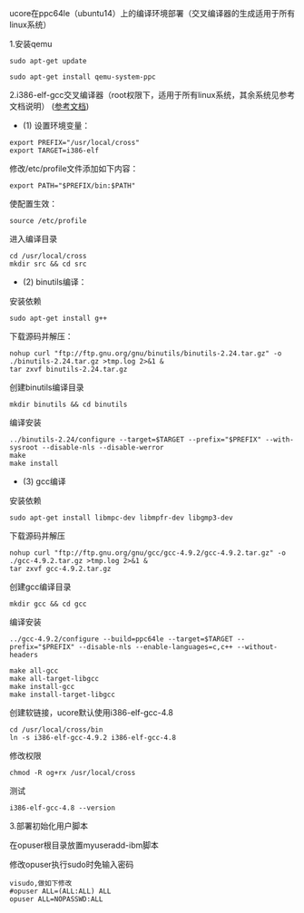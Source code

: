 ucore在ppc64le（ubuntu14）上的编译环境部署（交叉编译器的生成适用于所有linux系统）

1.安装qemu
```
sudo apt-get update

sudo apt-get install qemu-system-ppc
```
2.i386-elf-gcc交叉编译器（root权限下，适用于所有linux系统，其余系统见参考文档说明）
([参考文档](http://wiki.osdev.org/GCC_Cross-Compiler))

* (1) 设置环境变量：
```
export PREFIX="/usr/local/cross" 
export TARGET=i386-elf
```
修改/etc/profile文件添加如下内容：
```
export PATH="$PREFIX/bin:$PATH"
```
使配置生效：
```
source /etc/profile
```
进入编译目录
```
cd /usr/local/cross
mkdir src && cd src
```
* (2) binutils编译：

安装依赖
```
sudo apt-get install g++
```
下载源码并解压：
```
nohup curl "ftp://ftp.gnu.org/gnu/binutils/binutils-2.24.tar.gz" -o ./binutils-2.24.tar.gz >tmp.log 2>&1 &
tar zxvf binutils-2.24.tar.gz
```
创建binutils编译目录
```
mkdir binutils && cd binutils
```
编译安装
```
../binutils-2.24/configure --target=$TARGET --prefix="$PREFIX" --with-sysroot --disable-nls --disable-werror
make
make install
```
* (3) gcc编译

安装依赖
```
sudo apt-get install libmpc-dev libmpfr-dev libgmp3-dev
```
下载源码并解压
```
nohup curl "ftp://ftp.gnu.org/gnu/gcc/gcc-4.9.2/gcc-4.9.2.tar.gz" -o ./gcc-4.9.2.tar.gz >tmp.log 2>&1 &
tar zxvf gcc-4.9.2.tar.gz
```
创建gcc编译目录
```
mkdir gcc && cd gcc
```
编译安装
```
../gcc-4.9.2/configure --build=ppc64le --target=$TARGET --prefix="$PREFIX" --disable-nls --enable-languages=c,c++ --without-headers

make all-gcc
make all-target-libgcc
make install-gcc
make install-target-libgcc
```

创建软链接，ucore默认使用i386-elf-gcc-4.8
```
cd /usr/local/cross/bin
ln -s i386-elf-gcc-4.9.2 i386-elf-gcc-4.8
```
修改权限
```
chmod -R og+rx /usr/local/cross
```
测试
```
i386-elf-gcc-4.8 --version
```

3.部署初始化用户脚本

在opuser根目录放置myuseradd-ibm脚本

修改opuser执行sudo时免输入密码
```
visudo,做如下修改
#opuser ALL=(ALL:ALL) ALL
opuser ALL=NOPASSWD:ALL
```
